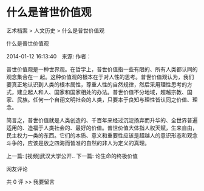 # 什么是普世价值观

艺术档案 > 人文历史 > 什么是普世价值观

什么是普世价值观

2014-01-12 16:13:40　来源: 作者：



普世价值观是一种世界观。在哲学上，普世价值指一些有限的、所有人类都认同的观念集合在一 起。这种价值观的根本在于对人性的思考。普世价值观认为，我们要真正地认识到人类的根本属性，尊重人性的自然规律，然后采用理性思考的方式，建立起人和人、国家和国家相处的办法。普世价值不分地域，超越宗教、国家、民族。任何一个自诩文明社会的人类，只要本于良知与理性皆认同之价值、理念。

简言之，普世价值就是人类创造的、千百年来经过沉淀扬弃而升华的、全世界普遍适用的、造福于人类社会的、最好的价值。普世价值大体指人权天赋，生来自由，民主权力一类的东西。它们的本质、意义和重要性应该是超越人的意识形态和观念斗争的，应该是放之四海而皆准的自然的非人为定义的真理。

上一篇: [视频]武汉大学公开..  下一篇: 论生命的终极价值   

网友评论

共 0 评 >>  我要留言